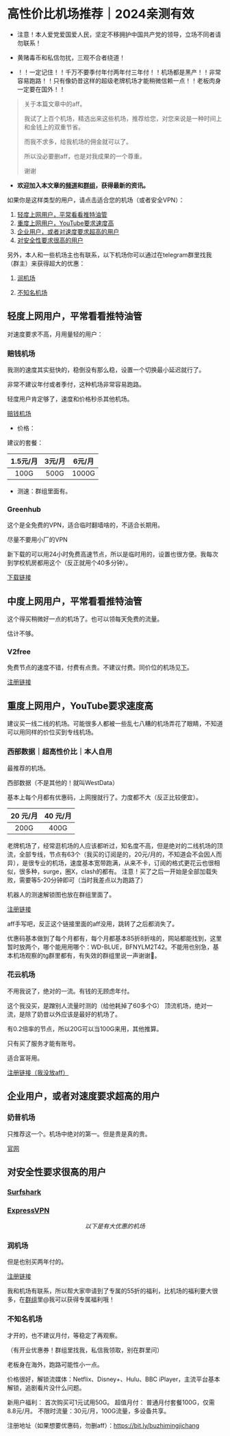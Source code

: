 # 高性价比机场推荐｜2024亲测有效

* 注意！本人爱党爱国爱人民，坚定不移拥护中国共产党的领导，立场不同者请勿联系！
* 黄赌毒币和私信勿扰，三观不合者绕道！

* ！！一定记住！！千万不要季付年付两年付三年付！！机场都是黑产！！非常容易跑路！！只有像奶昔这样的超级老牌机场才能稍微信赖一点！！老板肉身一定要在国外！！

> 关于本篇文章中的aff。
> 
> 我试了上百个机场，精选出来这些机场，推荐给您，对您来说是一种时间上和金钱上的双重节省。
>
> 而我不求多，给我机场的佣金就可以了。
>
> 所以没必要删aff，也是对我成果的一个尊重。
> 
> 谢谢

* **欢迎加入本文章的[频道](https://t.me/ji_chang_fen_xiang)和[群组](https://t.me/ji_chang_fen_xiang_o)，获得最新的资讯。**



如果你是这样类型的用户，请点击适合您的机场（或者安全VPN）：

1. [轻度上网用户，平常看看推特油管](#jump1)
2. [重度上网用户，YouTube要求速度高](#jump2)
3. [企业用户，或者对速度要求超高的用户](#jump3)
4. [对安全性要求很高的用户](#jump4)

另外，本人和一些机场主也有联系，以下机场你可以通过在telegram群里找我（群主）来获得超大的优惠：

1. [润机场](#jump5)

2. [不知名机场](#jump6)

## <span id = "jump1">轻度上网用户，平常看看推特油管</span>

对速度要求不高，月用量轻的用户：

### 赔钱机场

我测的速度其实挺快的，稳倒没有那么稳，设置一个切换最小延迟就行了。

非常不建议年付或者季付，这种机场非常容易跑路。

轻度用户肯定够了，速度和价格秒杀其他机场。

[赔钱机场](https://xn--mes358aby2apfg.com/#/register?code=6JD693zg)

* 价格：

建议的套餐：

| 1.5元/月 | 3元/月 | 6元/月  |
|:--------:|:------:|:-------:|
| 100G   | 500G | 1000G |

* 测速：群组里面有。


### Greenhub

这个是全免费的VPN，适合临时翻墙啥的，不适合长期用。

尽量不要用小厂的VPN

新下载的可以用24小时免费高速节点，所以是临时用的，设置也很方便。我每次到学校机房都用这个（反正就用个40多分钟）。

[下载链接](https://greenhubtx.ga/)

## <span id = "jump2">中度上网用户，平常看看推特油管</span>

这个得买稍微好一点的机场了。也可以领每天免费的流量。

估计不够。

### V2free

免费节点的速度不错，付费有点贵。不建议付费。同价位的机场见[下](#jump3)。

[注册链接]( https://w1.v2free.cc/auth/register?code=KGUZ)

## <span id = "jump2">重度上网用户，YouTube要求速度高</span>

建议买一线二线的机场。可能很多人都被一些乱七八糟的机场弄花了眼睛，不知道可以用同样的价位买到专线机场。

### 西部数据｜超高性价比｜本人自用

最推荐的机场。

西部数据（不是其他的！就叫WestData）

基本上每个月都有优惠码，上网搜就行了。力度都不大（反正比较便宜）。

| 20 元/月| 40 元/月 |
|:---------:|:--------:|
| 200G | 400G |

老牌机场了，经常逛机场的人应该都听过，知名度不高，但是绝对的二线机场的顶流，全部专线，节点有63个（我买的订阅是的，20元/月的，不知道会不会因人而异），是很专业的机场，速度基本宽带跑满，从来不卡，订阅的格式更花云也很相似，很多种，surge，圈X，clash的都有。
注意！买了之后一开始是全部加载失败，需要等5-20分钟即可（当时我差点以为跑路了）

机器人的测速解锁图也放在群组里面了。

[注册链接](https://wd-gold.com/aff.php)

aff手写吧，反正这个链接里面的aff没用，跳转了之后都消失了。

优惠码基本做到了每个月都有，每个月都基本85折8折啥的，网站都能找到，这里暂时放两个，哪个能用用哪个：WD-BLUE，BFNYLM2T42。不能用也别急，基本机场观察的tg群里都有，有失效的群组里说一声谢谢🙏。

### 花云机场

不用我说了，绝对的一流。有钱的无顾虑年付。

这个我没买，是蹭别人流量时测的（给他耗掉了60多个G）
顶流机场，绝对一流，是除了奶昔以外应该是最好的机场了。

有0.2倍率的节点，所以20G可以当100G来用，其他推算。

只有买了服务才能有账号。

适合富哥用。

[注册链接（我没放aff）](https://flowercloud.net/)

## <span id = "jump3">企业用户，或者对速度要求超高的用户</span>

### 奶昔机场

只推荐这一个。机场中绝对的第一。但是贵是真的贵。

[官网](https://nexitally.com/)

## <span id = "jump3">对安全性要求很高的用户</span>

### [Surfshark](https://surfshark.com/zh)

### [ExpressVPN](https://www.expressvpn.com/)

$$
以下是有大优惠的机场
$$

### 润机场

但是也别买两年付的。

[注册链接](https://5.9run.top/)

我和机场有联系，所以帮大家申请到了专属的55折的福利，比机场的福利要大很多，在[群组](https://t.me/ji_chang_fen_xiang_o)里@我可以获得专属福利哦！


### 不知名机场

才开的，也不建议月付，等稳定了再观察。

（有开业优惠券！群组里找我，私信我领取，别在群里问）

老板身在海外，跑路可能性小一点。

价格很好，解锁流媒体：Netflix、Disney+、Hulu、BBC iPlayer，主流平台基本解锁，追剧看片没什么问题。

新用户福利： 首次购买可1元试用50G。
超值月付： 普通月付套餐100G，仅需8.8元/月。
不限时流量：30元/月，100G流量，多设备共享。


注册地址（如果想要优惠码，勿删aff）：https://bit.ly/buzhimingjichang
